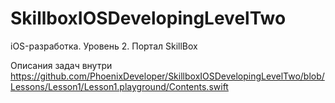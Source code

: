 # SkillboxIOSDevelopingLevelTwo
iOS-разработка. Уровень 2. Портал SkillBox

Описания задач внутри https://github.com/PhoenixDeveloper/SkillboxIOSDevelopingLevelTwo/blob/Lessons/Lesson1/Lesson1.playground/Contents.swift
